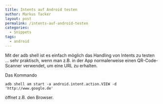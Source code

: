 ```yaml
---
title: Intents auf Android testen
author: Markus Tacker
layout: post
permalink: /intents-auf-android-testen
categories:
  - Snippets
tags:
  - android
---
```

Mit der adb shell ist es einfach möglich das Handling von Intents zu testen &#8230; sehr praktisch, wenn man z.B. in der App normalerweise einen QR-Code-Scanner verwendet, um eine URL zu erhalten.

Das Kommando 

`adb shell am start -a android.intent.action.VIEW -d 'http://www.google.de'`

öffnet z.B. den Browser.